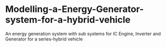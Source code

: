 # Modelling-a-Energy-Generator-system-for-a-hybrid-vehicle
An energy generation system with sub systems for IC Engine, Inverter and Generator for a series-hybrid vehicle
